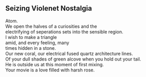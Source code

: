 Seizing Violenet Nostalgia
--------------------------
Atom.  
We open the halves of a curiosities and the  
electrifying of seperations sets into the sensible region.  
I wish to make a triangle  
amid, and every feeling, many  
times hidden in a stone.  
Our new coral, our electrical fused quartz architecture lines.  
Of your dull shades of green alcove when you hold out your tail.  
He is outside us at this moment of first mixing.  
Your movie is a love filled with harsh rose.  
